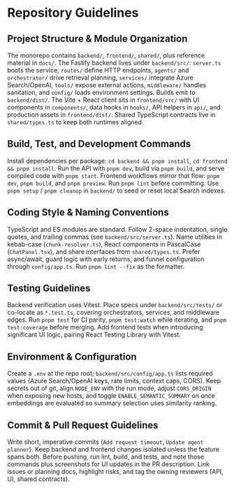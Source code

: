 # Repository Guidelines

## Project Structure & Module Organization
The monorepo contains `backend/`, `frontend/`, `shared/`, plus reference material in `docs/`. The Fastify backend lives under `backend/src/`: `server.ts` boots the service, `routes/` define HTTP endpoints, `agents/` and `orchestrator/` drive retrieval planning, `services/` integrate Azure Search/OpenAI, `tools/` expose external actions, `middleware/` handles sanitation, and `config/` loads environment settings. Builds emit to `backend/dist/`. The Vite + React client sits in `frontend/src/` with UI components in `components/`, data hooks in `hooks/`, API helpers in `api/`, and production assets in `frontend/dist/`. Shared TypeScript contracts live in `shared/types.ts` to keep both runtimes aligned.

## Build, Test, and Development Commands
Install dependencies per package: `cd backend && pnpm install`, `cd frontend && pnpm install`. Run the API with `pnpm dev`, build via `pnpm build`, and serve compiled code with `pnpm start`. Frontend workflows mirror that flow: `pnpm dev`, `pnpm build`, and `pnpm preview`. Run `pnpm lint` before committing. Use `pnpm setup` / `pnpm cleanup` in `backend/` to seed or reset local Search indexes.

## Coding Style & Naming Conventions
TypeScript and ES modules are standard. Follow 2-space indentation, single quotes, and trailing commas (see `backend/src/server.ts`). Name utilities in kebab-case (`chunk-resolver.ts`), React components in PascalCase (`ChatPanel.tsx`), and share interfaces from `shared/types.ts`. Prefer async/await, guard logic with early returns, and funnel configuration through `config/app.ts`. Run `pnpm lint --fix` as the formatter.

## Testing Guidelines
Backend verification uses Vitest. Place specs under `backend/src/tests/` or co-locate as `*.test.ts`, covering orchestrators, services, and middleware edges. Run `pnpm test` for CI parity, `pnpm test:watch` while iterating, and `pnpm test:coverage` before merging. Add frontend tests when introducing significant UI logic, pairing React Testing Library with Vitest.

## Environment & Configuration
Create a `.env` at the repo root; `backend/src/config/app.ts` lists required values (Azure Search/OpenAI keys, rate limits, context caps, CORS). Keep secrets out of git, align `NODE_ENV` with the run mode, adjust `CORS_ORIGIN` when exposing new hosts, and toggle `ENABLE_SEMANTIC_SUMMARY` on once embeddings are evaluated so summary selection uses similarity ranking.

## Commit & Pull Request Guidelines
Write short, imperative commits (`Add request timeout`, `Update agent planner`). Keep backend and frontend changes isolated unless the feature spans both. Before pushing, run lint, build, and tests, and note those commands plus screenshots for UI updates in the PR description. Link issues or planning docs, highlight risks, and tag the owning reviewers (API, UI, shared contracts).
